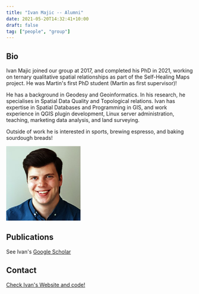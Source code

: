 ```yaml
---
title: "Ivan Majic -- Alumni"
date: 2021-05-20T14:32:41+10:00
draft: false
tag: ["people", "group"]
---
```


## Bio
Ivan Majic joined our group at 2017, and completed his PhD in 2021, working on ternary qualitative spatial relationships as part of the Self-Healing Maps project. He was Martin's first PhD student (Martin as first supervisor)!

He has a background in Geodesy and Geoinformatics. In his research, he specialises in Spatial Data Quality and Topological relations. Ivan has expertise in Spatial Databases and Programming in GIS, and work experience in QGIS plugin development, Linux server administration, teaching, marketing data analysis, and land surveying.

Outside of work he is interested in sports, brewing espresso, and baking sourdough breads!

![profile](/images/people/ivanmajic.jpg)

## Publications
See Ivan's [Google Scholar](https://scholar.google.com.au/citations?hl=en&user=OH7YzVYAAAAJ)


## Contact
[Check Ivan's Website and code!](https://imajic-unimelb.github.io/)

